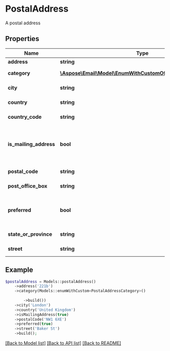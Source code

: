 # PostalAddress

A postal address

## Properties
Name | Type | Description | Notes
---- | ---- | ----------- | -----
**address** | **string** | Address. | [optional] 
**category** | [**\Aspose\Email\Model\EnumWithCustomOfPostalAddressCategory**](EnumWithCustomOfPostalAddressCategory.md) | Address category. | [optional] 
**city** | **string** | Address's city. | [optional] 
**country** | **string** | Address's country. | [optional] 
**country_code** | **string** | Country code. | [optional] 
**is_mailing_address** | **bool** | Defines whether address may be used for mailing. | 
**postal_code** | **string** | Postal code. | [optional] 
**post_office_box** | **string** | Post Office box. | [optional] 
**preferred** | **bool** | Defines whether postal address is preferred. | 
**state_or_province** | **string** | Address's region. | [optional] 
**street** | **string** | Address's street. | [optional] 



## Example
```php
$postalAddress = Models::postalAddress()
    ->address('221b')
    ->category(Models::enumWithCustom<PostalAddressCategory>()
        
        ->build())
    ->city('London')
    ->country('United Kingdom')
    ->isMailingAddress(true)
    ->postalCode('NW1 6XE')
    ->preferred(true)
    ->street('Baker St')
    ->build();
```


[[Back to Model list]](README.md#documentation-for-models) [[Back to API list]](README.md#documentation-for-api-endpoints) [[Back to README]](README.md)


